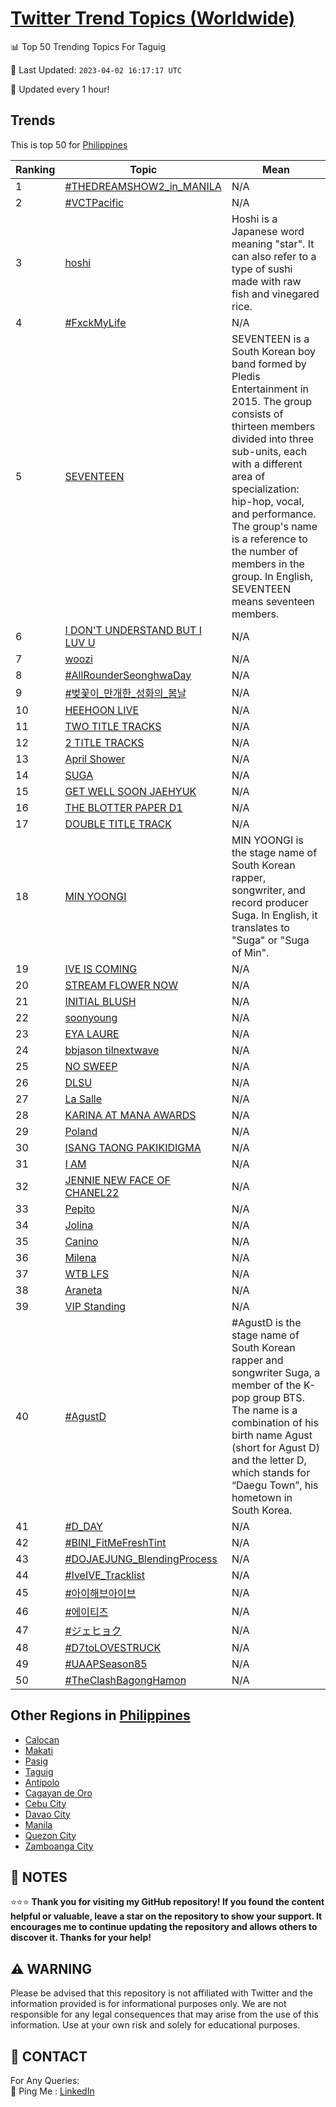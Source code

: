 [Twitter Trend Topics (Worldwide)](https://github.com/ErcinDedeoglu/Twitter-Trend-Topics)
==========


📊 Top 50 Trending Topics For Taguig

📆 Last Updated: `2023-04-02 16:17:17 UTC`

🔧 Updated every 1 hour!


## Trends

This is top 50 for [Philippines](</Philippines>)

| Ranking | Topic | Mean |
| ------- | ------------ | ------------ |
| 1 | [#THEDREAMSHOW2_in_MANILA](http://twitter.com/search?q=%23THEDREAMSHOW2_in_MANILA) | N/A |
| 2 | [#VCTPacific](http://twitter.com/search?q=%23VCTPacific) | N/A |
| 3 | [hoshi](http://twitter.com/search?q=hoshi) | Hoshi is a Japanese word meaning "star". It can also refer to a type of sushi made with raw fish and vinegared rice. |
| 4 | [#FxckMyLife](http://twitter.com/search?q=%23FxckMyLife) | N/A |
| 5 | [SEVENTEEN](http://twitter.com/search?q=SEVENTEEN) | SEVENTEEN is a South Korean boy band formed by Pledis Entertainment in 2015. The group consists of thirteen members divided into three sub-units, each with a different area of specialization: hip-hop, vocal, and performance. The group's name is a reference to the number of members in the group. In English, SEVENTEEN means seventeen members. |
| 6 | [I DON'T UNDERSTAND BUT I LUV U](http://twitter.com/search?q=I+DON%27T+UNDERSTAND+BUT+I+LUV+U) | N/A |
| 7 | [woozi](http://twitter.com/search?q=woozi) | N/A |
| 8 | [#AllRounderSeonghwaDay](http://twitter.com/search?q=%23AllRounderSeonghwaDay) | N/A |
| 9 | [#벚꽃이_만개한_성화의_봄날](http://twitter.com/search?q=%23%eb%b2%9a%ea%bd%83%ec%9d%b4_%eb%a7%8c%ea%b0%9c%ed%95%9c_%ec%84%b1%ed%99%94%ec%9d%98_%eb%b4%84%eb%82%a0) | N/A |
| 10 | [HEEHOON LIVE](http://twitter.com/search?q=HEEHOON+LIVE) | N/A |
| 11 | [TWO TITLE TRACKS](http://twitter.com/search?q=TWO+TITLE+TRACKS) | N/A |
| 12 | [2 TITLE TRACKS](http://twitter.com/search?q=2+TITLE+TRACKS) | N/A |
| 13 | [April Shower](http://twitter.com/search?q=April+Shower) | N/A |
| 14 | [SUGA](http://twitter.com/search?q=SUGA) | N/A |
| 15 | [GET WELL SOON JAEHYUK](http://twitter.com/search?q=GET+WELL+SOON+JAEHYUK) | N/A |
| 16 | [THE BLOTTER PAPER D1](http://twitter.com/search?q=THE+BLOTTER+PAPER+D1) | N/A |
| 17 | [DOUBLE TITLE TRACK](http://twitter.com/search?q=DOUBLE+TITLE+TRACK) | N/A |
| 18 | [MIN YOONGI](http://twitter.com/search?q=MIN+YOONGI) | MIN YOONGI is the stage name of South Korean rapper, songwriter, and record producer Suga. In English, it translates to "Suga" or "Suga of Min". |
| 19 | [IVE IS COMING](http://twitter.com/search?q=IVE+IS+COMING) | N/A |
| 20 | [STREAM FLOWER NOW](http://twitter.com/search?q=STREAM+FLOWER+NOW) | N/A |
| 21 | [INITIAL BLUSH](http://twitter.com/search?q=INITIAL+BLUSH) | N/A |
| 22 | [soonyoung](http://twitter.com/search?q=soonyoung) | N/A |
| 23 | [EYA LAURE](http://twitter.com/search?q=EYA+LAURE) | N/A |
| 24 | [bbjason tilnextwave](http://twitter.com/search?q=bbjason+tilnextwave) | N/A |
| 25 | [NO SWEEP](http://twitter.com/search?q=NO+SWEEP) | N/A |
| 26 | [DLSU](http://twitter.com/search?q=DLSU) | N/A |
| 27 | [La Salle](http://twitter.com/search?q=La+Salle) | N/A |
| 28 | [KARINA AT MANA AWARDS](http://twitter.com/search?q=KARINA+AT+MANA+AWARDS) | N/A |
| 29 | [Poland](http://twitter.com/search?q=Poland) | N/A |
| 30 | [ISANG TAONG PAKIKIDIGMA](http://twitter.com/search?q=ISANG+TAONG+PAKIKIDIGMA) | N/A |
| 31 | [I AM](http://twitter.com/search?q=I+AM) | N/A |
| 32 | [JENNIE NEW FACE OF CHANEL22](http://twitter.com/search?q=JENNIE+NEW+FACE+OF+CHANEL22) | N/A |
| 33 | [Pepito](http://twitter.com/search?q=Pepito) | N/A |
| 34 | [Jolina](http://twitter.com/search?q=Jolina) | N/A |
| 35 | [Canino](http://twitter.com/search?q=Canino) | N/A |
| 36 | [Milena](http://twitter.com/search?q=Milena) | N/A |
| 37 | [WTB LFS](http://twitter.com/search?q=WTB+LFS) | N/A |
| 38 | [Araneta](http://twitter.com/search?q=Araneta) | N/A |
| 39 | [VIP Standing](http://twitter.com/search?q=VIP+Standing) | N/A |
| 40 | [#AgustD](http://twitter.com/search?q=%23AgustD) | #AgustD is the stage name of South Korean rapper and songwriter Suga, a member of the K-pop group BTS. The name is a combination of his birth name Agust (short for Agust D) and the letter D, which stands for “Daegu Town”, his hometown in South Korea. |
| 41 | [#D_DAY](http://twitter.com/search?q=%23D_DAY) | N/A |
| 42 | [#BINI_FitMeFreshTint](http://twitter.com/search?q=%23BINI_FitMeFreshTint) | N/A |
| 43 | [#DOJAEJUNG_BlendingProcess](http://twitter.com/search?q=%23DOJAEJUNG_BlendingProcess) | N/A |
| 44 | [#IveIVE_Tracklist](http://twitter.com/search?q=%23IveIVE_Tracklist) | N/A |
| 45 | [#아이해브아이브](http://twitter.com/search?q=%23%ec%95%84%ec%9d%b4%ed%95%b4%eb%b8%8c%ec%95%84%ec%9d%b4%eb%b8%8c) | N/A |
| 46 | [#에이티즈](http://twitter.com/search?q=%23%ec%97%90%ec%9d%b4%ed%8b%b0%ec%a6%88) | N/A |
| 47 | [#ジェヒョク](http://twitter.com/search?q=%23%e3%82%b8%e3%82%a7%e3%83%92%e3%83%a7%e3%82%af) | N/A |
| 48 | [#D7toLOVESTRUCK](http://twitter.com/search?q=%23D7toLOVESTRUCK) | N/A |
| 49 | [#UAAPSeason85](http://twitter.com/search?q=%23UAAPSeason85) | N/A |
| 50 | [#TheClashBagongHamon](http://twitter.com/search?q=%23TheClashBagongHamon) | N/A |



## Other Regions in [Philippines](</Philippines>)

* [Calocan](</Philippines/Calocan.md>)
* [Makati](</Philippines/Makati.md>)
* [Pasig](</Philippines/Pasig.md>)
* [Taguig](</Philippines/Taguig.md>)
* [Antipolo](</Philippines/Antipolo.md>)
* [Cagayan de Oro](</Philippines/Cagayan de Oro.md>)
* [Cebu City](</Philippines/Cebu City.md>)
* [Davao City](</Philippines/Davao City.md>)
* [Manila](</Philippines/Manila.md>)
* [Quezon City](</Philippines/Quezon City.md>)
* [Zamboanga City](</Philippines/Zamboanga City.md>)



## 📝 NOTES

⭐⭐⭐ **Thank you for visiting my GitHub repository! If you found the content helpful or valuable, leave a star on the repository to show your support. It encourages me to continue updating the repository and allows others to discover it. Thanks for your help!**


## ⚠️ WARNING

Please be advised that this repository is not affiliated with Twitter and the information provided is for informational purposes only. We are not responsible for any legal consequences that may arise from the use of this information. Use at your own risk and solely for educational purposes.


## 📨 CONTACT

 For Any Queries:  
            🏓 Ping Me : [LinkedIn](https://www.linkedin.com/in/ercindedeoglu/)
